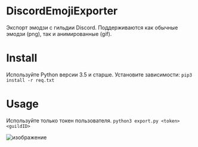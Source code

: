 # DiscordEmojiExporter

Экспорт эмодзи с гильдии Discord. Поддерживаются как обычные эмодзи (png), так и анимированные (gif).

# Install
Используйте Python версии 3.5 и старше.
Установите зависимости: ``pip3 install -r req.txt``

# Usage
Используйте только токен пользователя.
``python3 export.py <token> <guildID>``

![изображение](https://user-images.githubusercontent.com/52179357/125807961-02319c71-c1c6-4f14-81fa-10cc37dabc6e.png)



